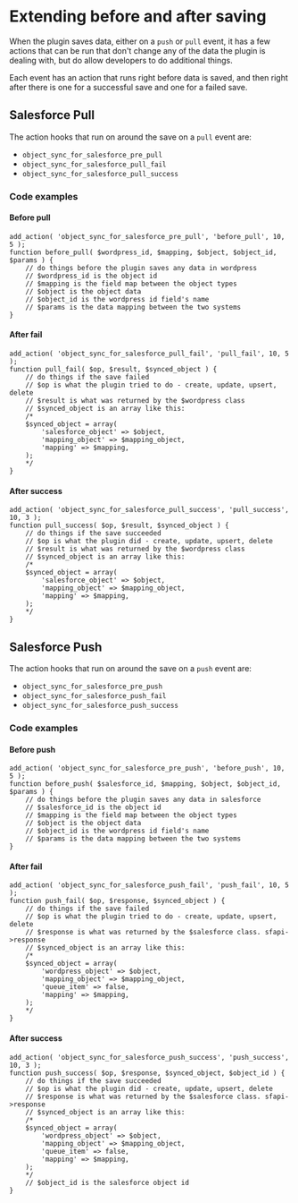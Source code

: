# Extending before and after saving

When the plugin saves data, either on a `push` or `pull` event, it has a few actions that can be run that don't change any of the data the plugin is dealing with, but do allow developers to do additional things.

Each event has an action that runs right before data is saved, and then right after there is one for a successful save and one for a failed save.

## Salesforce Pull

The action hooks that run on around the save on a `pull` event are:

- `object_sync_for_salesforce_pre_pull`
- `object_sync_for_salesforce_pull_fail`
- `object_sync_for_salesforce_pull_success`

### Code examples

#### Before pull

```
add_action( 'object_sync_for_salesforce_pre_pull', 'before_pull', 10, 5 );
function before_pull( $wordpress_id, $mapping, $object, $object_id, $params ) {
    // do things before the plugin saves any data in wordpress
    // $wordpress_id is the object id
    // $mapping is the field map between the object types
    // $object is the object data
    // $object_id is the wordpress id field's name
    // $params is the data mapping between the two systems
}
```

#### After fail

```
add_action( 'object_sync_for_salesforce_pull_fail', 'pull_fail', 10, 5 );
function pull_fail( $op, $result, $synced_object ) {
    // do things if the save failed
    // $op is what the plugin tried to do - create, update, upsert, delete
    // $result is what was returned by the $wordpress class
    // $synced_object is an array like this:
    /*
    $synced_object = array(
        'salesforce_object' => $object,
        'mapping_object' => $mapping_object,
        'mapping' => $mapping,
    );
    */
}
```

#### After success

```
add_action( 'object_sync_for_salesforce_pull_success', 'pull_success', 10, 3 );
function pull_success( $op, $result, $synced_object ) {
    // do things if the save succeeded
    // $op is what the plugin did - create, update, upsert, delete
    // $result is what was returned by the $wordpress class
    // $synced_object is an array like this:
    /*
    $synced_object = array(
        'salesforce_object' => $object,
        'mapping_object' => $mapping_object,
        'mapping' => $mapping,
    );
    */
}
```

## Salesforce Push

The action hooks that run on around the save on a `push` event are:

- `object_sync_for_salesforce_pre_push`
- `object_sync_for_salesforce_push_fail`
- `object_sync_for_salesforce_push_success`

### Code examples

#### Before push

```
add_action( 'object_sync_for_salesforce_pre_push', 'before_push', 10, 5 );
function before_push( $salesforce_id, $mapping, $object, $object_id, $params ) {
    // do things before the plugin saves any data in salesforce
    // $salesforce_id is the object id
    // $mapping is the field map between the object types
    // $object is the object data
    // $object_id is the wordpress id field's name
    // $params is the data mapping between the two systems
}
```

#### After fail

```
add_action( 'object_sync_for_salesforce_push_fail', 'push_fail', 10, 5 );
function push_fail( $op, $response, $synced_object ) {
    // do things if the save failed
    // $op is what the plugin tried to do - create, update, upsert, delete
    // $response is what was returned by the $salesforce class. sfapi->response
    // $synced_object is an array like this:
    /*
    $synced_object = array(
        'wordpress_object' => $object,
        'mapping_object' => $mapping_object,
        'queue_item' => false,
        'mapping' => $mapping,
    );
    */
}
```

#### After success

```
add_action( 'object_sync_for_salesforce_push_success', 'push_success', 10, 3 );
function push_success( $op, $response, $synced_object, $object_id ) {
    // do things if the save succeeded
    // $op is what the plugin did - create, update, upsert, delete
    // $response is what was returned by the $salesforce class. sfapi->response
    // $synced_object is an array like this:
    /*
    $synced_object = array(
        'wordpress_object' => $object,
        'mapping_object' => $mapping_object,
        'queue_item' => false,
        'mapping' => $mapping,
    );
    */
    // $object_id is the salesforce object id
}
```